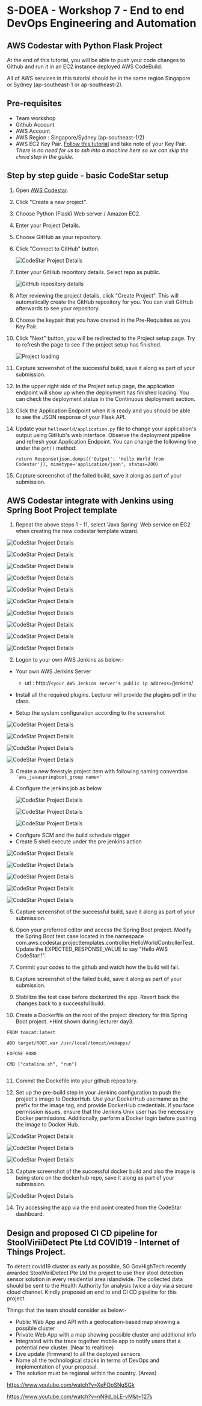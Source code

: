 # S-DOEA - Workshop 7 - End to end DevOps Engineering and Automation

## AWS Codestar with Python Flask Project

At the end of this tutorial, you will be able to push your code changes to Github and run it in an EC2 instance deployed AWS CodeBuild.

All of AWS services in this tutorial should be in the same region Singapore or Sydney (ap-southeast-1 or ap-southeast-2).

## Pre-requisites
- Team workshop
- Github Account
- AWS Account
- AWS Region : Singapore/Sydney (ap-southeast-1/2)
- AWS EC2 Key Pair. [Follow this tutorial](https://docs.aws.amazon.com/AWSEC2/latest/UserGuide/ec2-key-pairs.html#having-ec2-create-your-key-pair) and take note of your Key Pair. *There is no need for us to ssh into a machine here so we can skip the `chmod` step in the guide.*

## Step by step guide - basic CodeStar setup

1. Open [AWS Codestar](https://console.aws.amazon.com/codestar/home).

1. Click "Create a new project".

1. Choose Python (Flask) Web server / Amazon EC2.

1. Enter your Project Details.

1. Choose GitHub as your repository.

1. Click "Connect to GitHub" button.

    ![CodeStar Project Details](screens/codestar-project-details.png "CodeStar Project Details")

1. Enter your GitHub reporitory details. Select repo as public. 

    ![GitHub repository details](screens/codestar-github-connect.png "GitHub repository details")

1. After reviewing the project details, click "Create Project". This will automatically create the GitHub repository for you. You can visit GitHub afterwards to see your repository.

1. Choose the keypair that you have created in the Pre-Requisites as you Key Pair.

1. Click "Next" button, you will be redirected to the Project setup page. Try to refresh the page to see if the project setup has finished.

    ![Project loading](screens/setup-loading.png "Project loading")


1. Capture screenshot of the successful build, save it along as part of your submission.

1. In the upper right side of the Project setup page, the application endpoint will show up when the deployment has finished loading. You can check the deployment status in the Continuous deployment section.

1. Click the Application Endpoint when it is ready and you should be able to see the JSON response of your Flask API.

1. Update your `helloworld/application.py` file to change your application's output using GitHub's web interface. Observe the deployment pipeline and refresh your Application Endpoint. You can change the following line under the `get()` method:

    ```
    return Response(json.dumps({'Output': 'Hello World from Codestar'}), mimetype='application/json', status=200)
    ```
1. Capture screenshot of the failed build, save it along as part of your submission.


## AWS Codestar integrate with Jenkins using Spring Boot Project template

1. Repeat the above steps 1 - 11, select 'Java Spring' Web service on EC2 when creating the new codestar template wizard.

 ![CodeStar Project Details](screens/javaspringboot/10.png "CodeStar Project Details")

![CodeStar Project Details](screens/javaspringboot/11.png "CodeStar Project Details")

![CodeStar Project Details](screens/javaspringboot/12.png "CodeStar Project Details")

![CodeStar Project Details](screens/javaspringboot/13.png "CodeStar Project Details")

![CodeStar Project Details](screens/javaspringboot/14.png "CodeStar Project Details")


![CodeStar Project Details](screens/javaspringboot/15.png "CodeStar Project Details")

![CodeStar Project Details](screens/javaspringboot/16.png "CodeStar Project Details")

![CodeStar Project Details](screens/javaspringboot/17.png "CodeStar Project Details")

![CodeStar Project Details](screens/javaspringboot/18.png "CodeStar Project Details")

![CodeStar Project Details](screens/javaspringboot/9.png "CodeStar Project Details")

2. Logon to your own AWS Jenkins as below:-


* Your own AWS Jenkins Server 
    - url : http://```<your AWS Jenkins server's public ip address>```/jenkins/

* Install all the required plugins. Lecturer will provide the plugins pdf in the class. 

* Setup the system configuration according to the screenshot

![CodeStar Project Details](screens/javaspringboot/19.png "CodeStar Project Details")

![CodeStar Project Details](screens/javaspringboot/20.png "CodeStar Project Details")

![CodeStar Project Details](screens/javaspringboot/21.png "CodeStar Project Details")

![CodeStar Project Details](screens/javaspringboot/22.png "CodeStar Project Details")
   

3. Create a new freestyle project item with following naming convention ```'aws_javaspringboot_group name>'```

4. Configure the jenkins job as below

    ![CodeStar Project Details](screens/javaspringboot/23.png "CodeStar Project Details")

    ![CodeStar Project Details](screens/javaspringboot/24.png "CodeStar Project Details")

    ![CodeStar Project Details](screens/javaspringboot/25.png "CodeStar Project Details")

 -  Configure SCM and the build schedule trigger
 - Create 5 shell execute under the pre jenkins action

![CodeStar Project Details](screens/javaspringboot/4.png "CodeStar Project Details")
   
![CodeStar Project Details](screens/javaspringboot/5.png "CodeStar Project Details")

![CodeStar Project Details](screens/javaspringboot/6.png "CodeStar Project Details")

![CodeStar Project Details](screens/javaspringboot/7.png "CodeStar Project Details")

![CodeStar Project Details](screens/javaspringboot/8.png "CodeStar Project Details")

5. Capture screenshot of the successful build, save it along as part of your submission.

6. Open your preferred editor and access the Spring Boot project. Modify the Spring Boot test case located in the namespace com.aws.codestar.projecttemplates.controller.HelloWorldControllerTest. Update the EXPECTED_RESPONSE_VALUE to say "Hello AWS CodeStar!!".

7. Commit your codes to the github and watch how the build will fail.

8. Capture screenshot of the failed build, save it along as part of your submission.

9. Stabilize the test case before dockerized the app. Revert back the changes back to a successful build.

10. Create a Dockerfile on the root of the project directory for this Spring Boot project. *Hint shown  during lecturer day3.

```
FROM tomcat:latest

ADD target/ROOT.war /usr/local/tomcat/webapps/

EXPOSE 8080

CMD ["catalina.sh", "run"]


```

11. Commit the Dockefile into your github repository.

12. Set up the pre-build step in your Jenkins configuration to push the project's image to DockerHub. Use your DockerHub username as the prefix for the image tag, and provide DockerHub credentials. If you face permission issues, ensure that the Jenkins Unix user has the necessary Docker permissions. Additionally, perform a Docker login before pushing the image to Docker Hub.

![CodeStar Project Details](screens/javaspringboot/1.png "CodeStar Project Details")

![CodeStar Project Details](screens/javaspringboot/2.png "CodeStar Project Details")

![CodeStar Project Details](screens/docker_jenkins.jpg "CodeStar Project Details")

13. Capture screenshot of the successful docker build and also the image is being store on the dockerhub repo, save it along as part of your submission.

![CodeStar Project Details](screens/javaspringboot/3.png "CodeStar Project Details")

14. Try accessing the app via the end point created from the CodeStar dashboard.

## Design and proposed CI CD pipeline for StoolViriiDetect Pte Ltd COVID19 - Internet of Things Project.

To detect covid19 cluster as early as possible, SG GovHighTech recently awarded StoolViriiDetect Pte Ltd the project to use their stool detection sensor solution in every residential area islandwide. The collected data should be sent to the Health Authority for analysis twice a day via a secure cloud channel. Kindly proposed an end to end CI CD pipeline for this project.

Things that the team should consider as below:-
* Public Web App and API with a geolocation-based map showing a possible cluster
* Private Web App with a map showing possible cluster and additional info
* Integrated with the trace together mobile app to notify users that a potential new cluster. (Near to realtime)
* Live update (firmware) to all the deployed sensors
* Name all the technological stacks in terms of DevOps and implementation of your proposal.
* The solution must be regional within the country. (Areas)

https://www.youtube.com/watch?v=XeFOpSNgSGk

https://www.youtube.com/watch?v=nN9d_bLE-vM&t=127s
